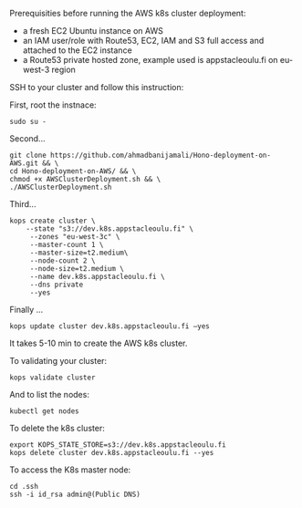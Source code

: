 Prerequisities before running the AWS k8s cluster deployment: 
* a fresh EC2 Ubuntu instance on AWS
* an IAM user/role with Route53, EC2, IAM and S3 full access and attached to the EC2 instance
* a Route53 private hosted zone, example used is appstacleoulu.fi on eu-west-3 region

SSH to your cluster and follow this instruction: 

First, root the instnace:
```
sudo su -
```

Second...
```
git clone https://github.com/ahmadbanijamali/Hono-deployment-on-AWS.git && \
cd Hono-deployment-on-AWS/ && \
chmod +x AWSClusterDeployment.sh && \
./AWSClusterDeployment.sh
```

Third...

```
kops create cluster \
    --state "s3://dev.k8s.appstacleoulu.fi" \
     --zones "eu-west-3c" \
     --master-count 1 \
     --master-size=t2.medium\
     --node-count 2 \
     --node-size=t2.medium \
     --name dev.k8s.appstacleoulu.fi \
     --dns private
     --yes
```

Finally ...
```
kops update cluster dev.k8s.appstacleoulu.fi –yes
```


It takes 5-10 min to create the AWS k8s cluster.

To validating your cluster:
```
kops validate cluster
```

And to list the nodes:
```
kubectl get nodes
```

To delete the k8s cluster:
```
export KOPS_STATE_STORE=s3://dev.k8s.appstacleoulu.fi
kops delete cluster dev.k8s.appstacleoulu.fi --yes
```

To access the K8s master node:
```
cd .ssh
ssh -i id_rsa admin@(Public DNS)
```
